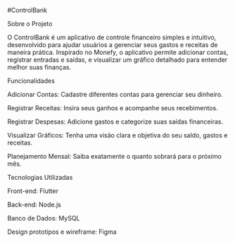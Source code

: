 #ControlBank

Sobre o Projeto

 O ControlBank é um aplicativo de controle financeiro simples e intuitivo, desenvolvido para ajudar usuários a gerenciar seus gastos e receitas de maneira prática. Inspirado no Monefy, o aplicativo permite adicionar contas, registrar entradas e saídas, e visualizar um gráfico detalhado para entender melhor suas finanças.

Funcionalidades

 Adicionar Contas: Cadastre diferentes contas para gerenciar seu dinheiro.

 Registrar Receitas: Insira seus ganhos e acompanhe seus recebimentos.

 Registrar Despesas: Adicione gastos e categorize suas saídas financeiras.

 Visualizar Gráficos: Tenha uma visão clara e objetiva do seu saldo, gastos e receitas.

 Planejamento Mensal: Saiba exatamente o quanto sobrará para o próximo mês.

Tecnologias Utilizadas

 Front-end: Flutter

 Back-end: Node.js

 Banco de Dados: MySQL

 Design prototipos e wireframe: Figma
